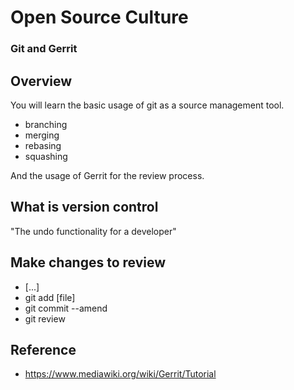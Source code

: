 # Open Source Culture

### Git and Gerrit


## Overview
You will learn the basic usage of git as a source management tool.

  * branching
  * merging
  * rebasing
  * squashing

And the usage of Gerrit for the review process.


## What is version control
"The undo functionality for a developer"


## Make changes to review

  * [...]
  * git add [file]
  * git commit --amend
  * git review


## Reference

  * https://www.mediawiki.org/wiki/Gerrit/Tutorial
